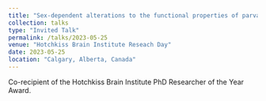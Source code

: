 ```yaml
---
title: "Sex-dependent alterations to the functional properties of parvalbumin expressing neurons in the retrosplenial cortex during Alzheimer’s disease"
collection: talks
type: "Invited Talk"
permalink: /talks/2023-05-25
venue: "Hotchkiss Brain Institute Reseach Day"
date: 2023-05-25
location: "Calgary, Alberta, Canada"
---
```


Co-recipient of the Hotchkiss Brain Institute PhD Researcher of the Year Award. 
